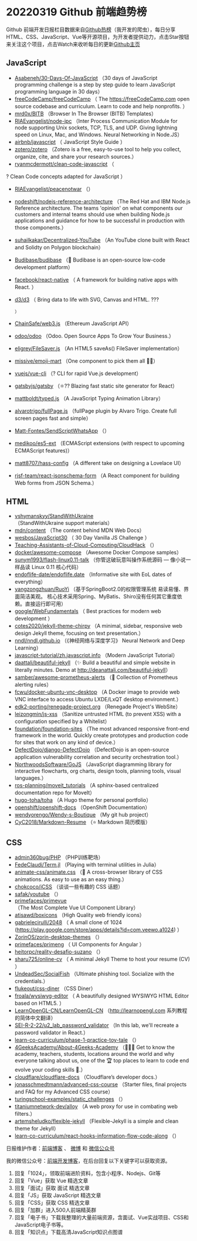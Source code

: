 # 20220319 Github 前端趋势榜

Github 前端开发日报栏目数据来自[Github热榜](http://news.caibaojian.com.cn/)（我开发的爬虫），每日分享HTML、CSS、JavaScript、Vue等开源项目，为开发者提供动力，点击Star按钮来关注这个项目，点击Watch来收听每日的更新[Github主页](https://github.com/kujian/githubTrending)
## JavaScript

* [Asabeneh/30-Days-Of-JavaScript](https://github.com/Asabeneh/30-Days-Of-JavaScript) （30 days of JavaScript programming challenge is a step by step guide to learn JavaScript programming language in 30 days）
* [freeCodeCamp/freeCodeCamp](https://github.com/freeCodeCamp/freeCodeCamp) （
        The <a href="https://freeCodeCamp.com">https://freeCodeCamp.com</a> open source codebase and curriculum. Learn to code and help nonprofits.
      ）
* [mrd0x/BITB](https://github.com/mrd0x/BITB) （Browser In The Browser (BITB) Templates）
* [RIAEvangelist/node-ipc](https://github.com/RIAEvangelist/node-ipc) （Inter Process Communication Module for node supporting Unix sockets, TCP, TLS, and UDP. Giving lightning speed on Linux, Mac, and Windows. Neural Networking in Node.JS）
* [airbnb/javascript](https://github.com/airbnb/javascript) （
        JavaScript Style Guide
      ）
* [zotero/zotero](https://github.com/zotero/zotero) （Zotero is a free, easy-to-use tool to help you collect, organize, cite, and share your research sources.）
* [ryanmcdermott/clean-code-javascript](https://github.com/ryanmcdermott/clean-code-javascript) （
        
? Clean Code concepts adapted for JavaScript
      ）
* [RIAEvangelist/peacenotwar](https://github.com/RIAEvangelist/peacenotwar) （）
* [nodeshift/nodejs-reference-architecture](https://github.com/nodeshift/nodejs-reference-architecture) （The Red Hat and IBM Node.js Reference architecture. The teams 'opinion' on what components our customers and internal teams should use when building Node.js applications and guidance for how to be successful in production with those components.）
* [suhailkakar/Decentralized-YouTube](https://github.com/suhailkakar/Decentralized-YouTube) （An YouTube clone built with React and Solidty on Polygon blockchain）
* [Budibase/budibase](https://github.com/Budibase/budibase) （&#x1f680; Budibase is an open-source low-code development platform）
* [facebook/react-native](https://github.com/facebook/react) （
        A framework for building native apps with React.
      ）
* [d3/d3](https://github.com/d3/d3) （
        Bring data to life with SVG, Canvas and HTML. ???

      ）
* [ChainSafe/web3.js](https://github.com/ChainSafe/web3.js) （Ethereum JavaScript API）
* [odoo/odoo](https://github.com/odoo/odoo) （Odoo. Open Source Apps To Grow Your Business.）
* [eligrey/FileSaver.js](https://github.com/eligrey/FileSaver.js) （An HTML5 saveAs() FileSaver implementation）
* [missive/emoji-mart](https://github.com/missive/emoji-mart) （One component to pick them all &#x1f44a;&#x1f3fc;）
* [vuejs/vue-cli](https://github.com/vuejs/vue-cli) （?&#xfe0f; CLI for rapid Vue.js development）
* [gatsbyjs/gatsby](https://github.com/gatsbyjs/gatsby) （&#x269b;&#xfe0f;?? Blazing fast static site generator for React）
* [mattboldt/typed.js](https://github.com/mattboldt/typed.js) （A JavaScript Typing Animation Library）
* [alvarotrigo/fullPage.js](https://github.com/alvarotrigo/fullPage.js) （fullPage plugin by Alvaro Trigo. Create full screen pages fast and simple）
* [Matt-Fontes/SendScriptWhatsApp](https://github.com/Matt-Fontes/SendScriptWhatsApp) （）
* [medikoo/es5-ext](https://github.com/medikoo/es5-ext) （ECMAScript extensions (with respect to upcoming ECMAScript features)）
* [matt8707/hass-config](https://github.com/matt8707/hass-config) （A different take on designing a Lovelace UI）
* [rjsf-team/react-jsonschema-form](https://github.com/rjsf-team/react-jsonschema-form) （A React component for building Web forms from JSON Schema.）

## HTML

* [vshymanskyy/StandWithUkraine](https://github.com/vshymanskyy/StandWithUkraine) （StandWithUkraine support materials）
* [mdn/content](https://github.com/mdn/content) （The content behind MDN Web Docs）
* [wesbos/JavaScript30](https://github.com/wesbos/JavaScript30) （
        30 Day Vanilla JS Challenge
      ）
* [Teaching-Assistants-of-Cloud-Computing/CloudHack](https://github.com/Teaching-Assistants-of-Cloud-Computing/CloudHack) （）
* [docker/awesome-compose](https://github.com/docker/awesome-compose) （Awesome Docker Compose samples）
* [sunym1993/flash-linux0.11-talk](https://github.com/sunym1993/flash-linux0.11-talk) （你管这破玩意叫操作系统源码 — 像小说一样品读 Linux 0.11 核心代码）
* [endoflife-date/endoflife.date](https://github.com/endoflife-date/endoflife.date) （Informative site with EoL dates of everything）
* [yangzongzhuan/RuoYi](https://github.com/yangzongzhuan/RuoYi) （基于SpringBoot2.0的权限管理系统 易读易懂、界面简洁美观。 核心技术采用Spring、MyBatis、Shiro没有任何其它重度依赖。直接运行即可用）
* [google/WebFundamentals](https://github.com/google/WebFundamentals) （
        Best practices for modern web development
      ）
* [cotes2020/jekyll-theme-chirpy](https://github.com/cotes2020/jekyll-theme-chirpy) （A minimal, sidebar, responsive web design Jekyll theme, focusing on text presentation.）
* [nndl/nndl.github.io](https://github.com/nndl/nndl.github.io) （《神经网络与深度学习》 Neural Network and Deep Learning）
* [javascript-tutorial/zh.javascript.info](https://github.com/javascript-tutorial/zh.javascript.info) （Modern JavaScript Tutorial）
* [daattali/beautiful-jekyll](https://github.com/daattali/beautiful-jekyll) （&#x2728; Build a beautiful and simple website in literally minutes. Demo at <a href="http://deanattali.com/beautiful-jekyll" rel="nofollow">http://deanattali.com/beautiful-jekyll</a>）
* [samber/awesome-prometheus-alerts](https://github.com/samber/awesome-prometheus-alerts) （&#x1f6a8; Collection of Prometheus alerting rules）
* [fcwu/docker-ubuntu-vnc-desktop](https://github.com/fcwu/docker-ubuntu-vnc-desktop) （A Docker image to provide web VNC interface to access Ubuntu LXDE/LxQT desktop environment.）
* [edk2-porting/renegade-project.org](https://github.com/edk2-porting/renegade-project.org) （Renegade Project's WebSite）
* [leizongmin/js-xss](https://github.com/leizongmin/js-xss) （Sanitize untrusted HTML (to prevent XSS) with a configuration specified by a Whitelist）
* [foundation/foundation-sites](https://github.com/foundation/foundation-sites) （The most advanced responsive front-end framework in the world. Quickly create prototypes and production code for sites that work on any kind of device.）
* [DefectDojo/django-DefectDojo](https://github.com/DefectDojo/django-DefectDojo) （DefectDojo is an open-source application vulnerability correlation and security orchestration tool.）
* [NorthwoodsSoftware/GoJS](https://github.com/NorthwoodsSoftware/GoJS) （JavaScript diagramming library for interactive flowcharts, org charts, design tools, planning tools, visual languages.）
* [ros-planning/moveit_tutorials](https://github.com/ros-planning/moveit_tutorials) （A sphinx-based centralized documentation repo for MoveIt）
* [hugo-toha/toha](https://github.com/hugo-toha/toha) （A Hugo theme for personal portfolio）
* [openshift/openshift-docs](https://github.com/openshift/openshift-docs) （OpenShift Documentation）
* [wendyorengo/Wendy-s-Boutique](https://github.com/wendyorengo/Wendy-s-Boutique) （My git hub project）
* [CyC2018/Markdown-Resume](https://github.com/CyC2018/Markdown-Resume) （&#x2b50;&#xfe0f; Markdown 简历模版）

## CSS

* [admin360bug/PHP](https://github.com/admin360bug/PHP) （PHP训练靶场）
* [FedeClaudi/Term.jl](https://github.com/FedeClaudi/Term.jl) （Playing with terminal utilities in Julia）
* [animate-css/animate.css](https://github.com/animate-css/animate.css) （&#x1f37f; A cross-browser library of CSS animations. As easy to use as an easy thing.）
* [chokcoco/iCSS](https://github.com/chokcoco/iCSS) （谈谈一些有趣的 CSS 话题）
* [safak/youtube](https://github.com/safak/youtube) （）
* [primefaces/primevue](https://github.com/primefaces/primevue) （The Most Complete Vue UI Component Library）
* [atisawd/boxicons](https://github.com/atisawd/boxicons) （High Quality web friendly icons）
* [gabrielecirulli/2048](https://github.com/gabrielecirulli/2048) （
        A small clone of 1024 (<a href="https://play.google.com/store/apps/details?id=com.veewo.a1024">https://play.google.com/store/apps/details?id=com.veewo.a1024</a>)
      ）
* [ZorinOS/zorin-desktop-themes](https://github.com/ZorinOS/zorin-desktop-themes) （）
* [primefaces/primeng](https://github.com/primefaces/primeng) （
        UI Components for Angular
      ）
* [heitorpc/reality-desafio-suzano](https://github.com/heitorpc/reality-desafio-suzano) （）
* [sharu725/online-cv](https://github.com/sharu725/online-cv) （
        A minimal Jekyll Theme to host your resume (CV)
      ）
* [UndeadSec/SocialFish](https://github.com/UndeadSec/SocialFish) （Ultimate phishing tool. Socialize with the credentials.）
* [flukeout/css-diner](https://github.com/flukeout/css-diner) （CSS Diner）
* [froala/wysiwyg-editor](https://github.com/froala/wysiwyg-editor) （
        A beautifully designed WYSIWYG HTML Editor based on HTML5.
      ）
* [LearnOpenGL-CN/LearnOpenGL-CN](https://github.com/LearnOpenGL-CN/LearnOpenGL-CN) （<a href="http://learnopengl.com" rel="nofollow">http://learnopengl.com</a> 系列教程的简体中文翻译）
* [SEI-R-2-22/u2_lab_password_validator](https://github.com/SEI-R-2-22/u2_lab_password_validator) （In this lab, we'll recreate a password validator in React.）
* [learn-co-curriculum/phase-1-practice-toy-tale](https://github.com/learn-co-curriculum/phase-1-practice-toy-tale) （）
* [4GeeksAcademy/About-4Geeks-Academy](https://github.com/4GeeksAcademy/About-4Geeks-Academy) （&#x1f469;&#x1f3fd;&#x200d;&#x1f3eb; Get to know the academy, teachers, students, locations around the world and why everyone talking about us, one of the &#x1f3c6; top places to learn to code end evolve your coding skills &#x1f92f;.）
* [cloudflare/cloudflare-docs](https://github.com/cloudflare/cloudflare-docs) （Cloudflare’s developer docs.）
* [jonasschmedtmann/advanced-css-course](https://github.com/jonasschmedtmann/advanced-css-course) （Starter files, final projects and FAQ for my Advanced CSS course）
* [turingschool-examples/static_challenges](https://github.com/turingschool-examples/static_challenges) （）
* [titaniumnetwork-dev/alloy](https://github.com/titaniumnetwork-dev/alloy) （A web proxy for use in combating web filters.）
* [artemsheludko/flexible-jekyll](https://github.com/artemsheludko/flexible-jekyll) （Flexible-Jekyll is a simple and clean theme for Jekyll）
* [learn-co-curriculum/react-hooks-information-flow-code-along](https://github.com/learn-co-curriculum/react-hooks-information-flow-code-along) （）


日报维护作者：[前端博客](http://caibaojian.com.cn/) 、 [微博](http://weibo.com/kujian) 和 [微信公众号](https://open.weixin.qq.com/qr/code?username=caibaojian_com)

我的微信公众号：[前端开发博客](https://open.weixin.qq.com/qr/code?username=caibaojian_com)，在后台回复以下关键字可以获取资源。

1. 回复「1024」，领取前端进阶资料，包含小程序、Nodejs、Git等
2. 回复「Vue」获取 Vue 精选文章
3. 回复「面试」获取 面试 精选文章
4. 回复「JS」获取 JavaScript 精选文章
5. 回复「CSS」获取 CSS 精选文章
6. 回复「加群」进入500人前端精英群
7. 回复「电子书」下载我整理的大量前端资源，含面试、Vue实战项目、CSS和JavaScript电子书等。
8. 回复「知识点」下载高清JavaScript知识点图谱